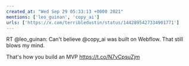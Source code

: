 ```yaml
---
created_at: "Wed Sep 29 05:33:13 +0000 2021"
mentions: ['leo_guinan', 'copy_ai']
urls: ['https://x.com/terribledustin/status/1442895427334901771']
---
```


RT @leo_guinan: Can't believe @copy_ai was built on Webflow. That still blows my mind. 

That's how you build an MVP https://t.co/N7vCpsuZjm